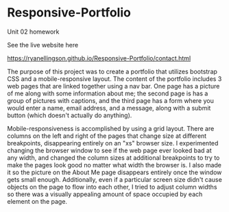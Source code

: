 # Responsive-Portfolio
Unit 02 homework

See the live website here

https://ryanellingson.github.io/Responsive-Portfolio/contact.html

The purpose of this project was to create a portfolio that utilizes bootstrap CSS and a mobile-responsive layout.  The content of the portfolio includes 3 web pages that are linked together using a nav bar.  One page has a picture of me along with some information about me; the second page is has a group of pictures with captions, and the third page has a form where you would enter a name, email address, and a message, along with a submit button (which doesn't actually do anything).

Mobile-responsiveness is accomplished by using a grid layout.  There are columns on the left and right of the pages that change size at different breakpoints, disappearing entirely on an "xs" browser size.  I experimented changing the browser window to see if the web page ever looked bad at any width, and changed the column sizes at additional breakpoints to try to make the pages look good no matter what width the browser is.  I also made it so the picture on the About Me page disappears entirely once the window gets small enough.  Additionally, even if a particular screen size didn't cause objects on the page to flow into each other, I tried to adjust column widths so there was a visually appealing amount of space occupied by each element on the page.